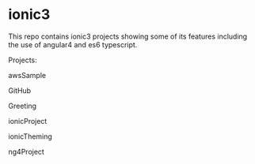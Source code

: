 # ionic3
This repo contains ionic3 projects showing some of its features including the use of angular4 and es6 typescript.

Projects:

  awsSample
  
  GitHub
  
  Greeting
  
  ionicProject
  
  ionicTheming
  
  ng4Project
